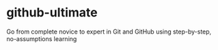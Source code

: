 # github-ultimate
Go from complete novice to expert in Git and GitHub using step-by-step, no-assumptions learning
